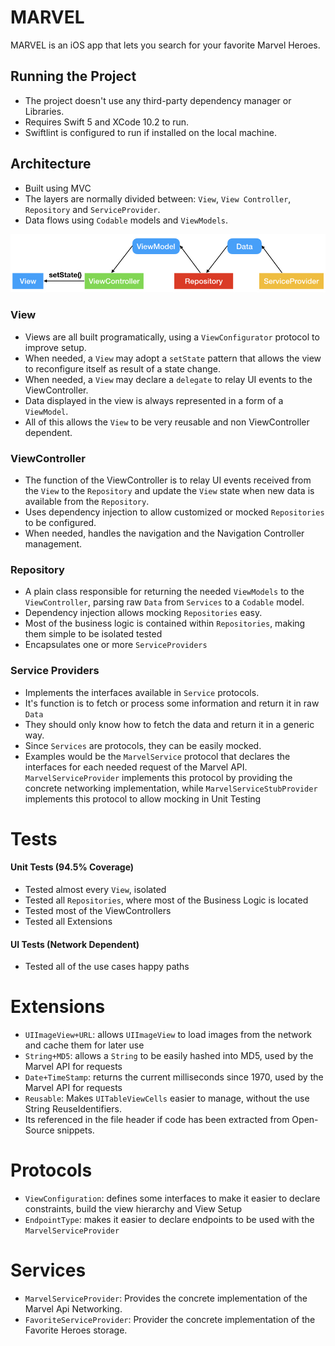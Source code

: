 # MARVEL

MARVEL is an iOS app that lets you search for your favorite Marvel Heroes.

## Running the Project

- The project doesn't use any third-party dependency manager or Libraries.
- Requires Swift 5 and XCode 10.2 to run.
- Swiftlint is configured to run if installed on the local machine.

## Architecture

- Built using MVC
- The layers are normally divided between: `View`, `View Controller`, `Repository` and `ServiceProvider`.
- Data flows using `Codable` models and `ViewModels`.

![architecture](https://github.com/lscardinali/Marvel/blob/master/Docs/architecture.jpeg?raw=true)

### View

- Views are all built programatically, using a `ViewConfigurator` protocol to improve setup.
- When needed, a `View` may adopt a `setState` pattern that allows the view to reconfigure itself as result of a state change.
- When needed, a `View` may declare a `delegate` to relay UI events to the ViewController.
- Data displayed in the view is always represented in a form of a `ViewModel`.
- All of this allows the `View` to be very reusable and non ViewController dependent.

### ViewController

- The function of the ViewController is to relay UI events received from the `View` to the `Repository` and update the `View` state when new data is available from the `Repository`.
- Uses dependency injection to allow customized or mocked `Repositories` to be configured.
- When needed, handles the navigation and the Navigation Controller management.

### Repository

- A plain class responsible for returning the needed `ViewModels` to the `ViewController`, parsing raw `Data` from `Services` to a `Codable` model.
- Dependency injection allows mocking `Repositories` easy.
- Most of the business logic is contained within `Repositories`, making them simple to be isolated tested
- Encapsulates one or more `ServiceProviders`

### Service Providers

- Implements the interfaces available in `Service` protocols.
- It's function is to fetch or process some information and return it in raw `Data`
- They should only know how to fetch the data and return it in a generic way.
- Since `Services` are protocols, they can be easily mocked.
- Examples would be the `MarvelService` protocol that declares the interfaces for each needed request of the Marvel API. `MarvelServiceProvider` implements this protocol by providing the concrete networking implementation, while `MarvelServiceStubProvider` implements this protocol to allow mocking in Unit Testing

# Tests

#### Unit Tests (94.5% Coverage)

- Tested almost every `View`, isolated
- Tested all `Repositories`, where most of the Business Logic is located
- Tested most of the ViewControllers
- Tested all Extensions

#### UI Tests (Network Dependent)

- Tested all of the use cases happy paths

# Extensions

- `UIImageView+URL`: allows `UIImageView` to load images from the network and cache them for later use
- `String+MD5`: allows a `String` to be easily hashed into MD5, used by the Marvel API for requests
- `Date+TimeStamp`: returns the current milliseconds since 1970, used by the Marvel API for requests
- `Reusable`: Makes `UITableViewCells` easier to manage, without the use String ReuseIdentifiers.
- Its referenced in the file header if code has been extracted from Open-Source snippets.

# Protocols

- `ViewConfiguration`: defines some interfaces to make it easier to declare constraints, build the view hierarchy and View Setup
- `EndpointType`: makes it easier to declare endpoints to be used with the `MarvelServiceProvider`

# Services

- `MarvelServiceProvider`: Provides the concrete implementation of the Marvel Api Networking.
- `FavoriteServiceProvider`: Provider the concrete implementation of the Favorite Heroes storage.
